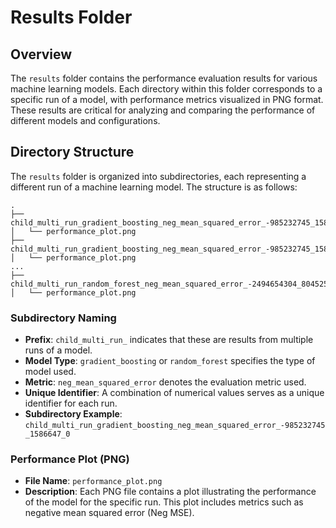 # Results Folder 

## Overview
The `results` folder contains the performance evaluation results for various machine learning models. Each directory within this folder corresponds to a specific run of a model, with performance metrics visualized in PNG format. These results are critical for analyzing and comparing the performance of different models and configurations.

## Directory Structure
The `results` folder is organized into subdirectories, each representing a different run of a machine learning model. The structure is as follows:

```
.
├── child_multi_run_gradient_boosting_neg_mean_squared_error_-985232745_1586647_0
│   └── performance_plot.png
├── child_multi_run_gradient_boosting_neg_mean_squared_error_-985232745_1586647_1
│   └── performance_plot.png
...
├── child_multi_run_random_forest_neg_mean_squared_error_-2494654304_8045254_9
│   └── performance_plot.png
```

### Subdirectory Naming
- **Prefix**: `child_multi_run_` indicates that these are results from multiple runs of a model.
- **Model Type**: `gradient_boosting` or `random_forest` specifies the type of model used.
- **Metric**: `neg_mean_squared_error` denotes the evaluation metric used.
- **Unique Identifier**: A combination of numerical values serves as a unique identifier for each run.
- **Subdirectory Example**: `child_multi_run_gradient_boosting_neg_mean_squared_error_-985232745_1586647_0`

### Performance Plot (PNG)
- **File Name**: `performance_plot.png`
- **Description**: Each PNG file contains a plot illustrating the performance of the model for the specific run. This plot includes metrics such as negative mean squared error (Neg MSE).

